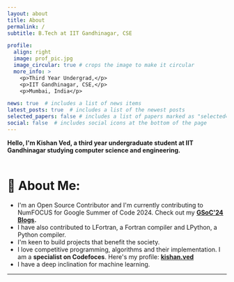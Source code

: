 ```yaml
---
layout: about
title: About
permalink: /
subtitle: B.Tech at IIT Gandhinagar, CSE

profile:
  align: right
  image: prof_pic.jpg
  image_circular: true # crops the image to make it circular
  more_info: >
    <p>Third Year Undergrad,</p>
    <p>IIT Gandhinagar, CSE,</p>
    <p>Mumbai, India</p>

news: true  # includes a list of news items
latest_posts: true  # includes a list of the newest posts
selected_papers: false # includes a list of papers marked as "selected={true}"
social: false  # includes social icons at the bottom of the page
---
```


<b>Hello, I'm Kishan Ved, a third year undergraduate student at IIT Gandhinagar studying computer science and engineering.</b>
<br><br>
# 💫 About Me:
- I'm an Open Source Contributor and I'm currently contributing to NumFOCUS for Google Summer of Code 2024. Check out my <b>[GSoC'24 Blogs](https://kishanved.tech/blog/).<br></b>
- I have also contributed to LFortran, a Fortran compiler and LPython, a Python compiler.<br>
- I'm keen to build projects that benefit the society.<br>
- I love competitive programming, algorithms and their implementation. I am a **specialist on Codefoces**. Here's my profile: **[kishan.ved](https://codeforces.com/profile/kishan.ved)** <br>
- I have a deep inclination for machine learning.

---